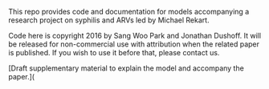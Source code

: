 This repo provides code and documentation for models accompanying a research project on syphilis and ARVs led by Michael Rekart.

Code here is copyright 2016 by Sang Woo Park and Jonathan Dushoff. It will be released for non-commercial use with attribution when the related paper is published. If you wish to use it before that, please contact us.

[Draft supplementary material to explain the model and accompany the paper.](

